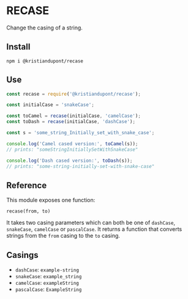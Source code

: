 # RECASE

Change the casing of a string.

## Install
```
npm i @kristiandupont/recase
```

## Use
```javascript
const recase = require('@kristiandupont/recase');

const initialCase = 'snakeCase';

const toCamel = recase(initialCase, 'camelCase');
const toDash = recase(initialCase, 'dashCase');

const s = 'some_string_Initially_set_with_snake_case';

console.log('Camel cased version:', toCamel(s));
// prints: "someStringInitiallySetWithSnakeCase"

console.log('Dash cased version:', toDash(s));
// prints: "some-string-initially-set-with-snake-case"
```

## Reference
This module exposes one function:
```
recase(from, to)
```

It takes two casing parameters which can both be one of `dashCase`, `snakeCase`, `camelCase` or `pascalCase`.
It returns a function that converts strings from the `from` casing to the `to` casing.


## Casings

 - `dashCase`: `example-string`
 - `snakeCase`: `example_string`
 - `camelCase`: `exampleString`
 - `pascalCase`: `ExampleString`
